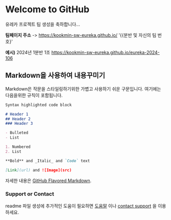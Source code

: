# Welcome to GitHub

유레카 프로젝트 팀 생성을 축하합니다...

**팀페이지 주소** -> https://kookmin-sw-eureka.github.io/ '{{분반 및 자신의 팀 번호}'

**예시)** 2024년 1분반 1조  https://kookmin-sw-eureka.github.io/eureka-2024-106

## Markdown을 사용하여 내용꾸미기

Markdown은 작문을 스타일링하기위한 가볍고 사용하기 쉬운 구문입니다. 여기에는 다음을위한 규칙이 포함됩니다.

```markdown
Syntax highlighted code block

# Header 1
## Header 2
### Header 3

- Bulleted
- List

1. Numbered
2. List

**Bold** and _Italic_ and `Code` text

[Link](url) and ![Image](src)
```

자세한 내용은 [GitHub Flavored Markdown](https://guides.github.com/features/mastering-markdown/).

### Support or Contact

readme 파일 생성에 추가적인 도움이 필요하면 [도움말](https://help.github.com/articles/about-readmes/) 이나 [contact support](https://github.com/contact) 을 이용하세요.
